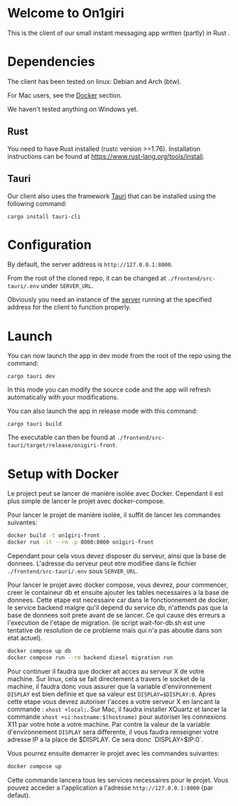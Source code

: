 # Welcome to On1giri

This is the client of our small instant messaging app written (partly) in Rust .

# Dependencies

The client has been tested on linux: Debian and Arch (btw).

For Mac users, see the [Docker](#setup-with-docker) section.

We haven't tested anything on Windows yet.

## Rust

You need to have Rust installed (rustc version >=1.76). Installation instructions can be found at https://www.rust-lang.org/tools/install.

## Tauri

Our client also uses the framework [Tauri](https://tauri.app) that can be installed using the following command: 

`cargo install tauri-cli`

# Configuration

By default, the server address is `http://127.0.0.1:8000`.

From the root of the cloned repo, it can be changed at `./frontend/src-tauri/.env` under `SERVER_URL`.

Obviously you need an instance of the [server](https://github.com/54giri-studios/on1giri_server.git) running at the specified address for the client to function properly.

# Launch

You can now launch the app in dev mode from the root of the repo using the command:

`cargo tauri dev`

In this mode you can modify the source code and the app will refresh automatically with your modifications.

You can also launch the app in release mode with this command:

`cargo tauri build`

The executable can then be found at `./frontend/src-tauri/target/release/onigiri-front`.

# Setup with Docker

Le project peut se lancer de manière isolée avec Docker. Cependant il est plus simple de lancer le projet avec docker-compose.

Pour lancer le projet de manière isolée, il suffit de lancer les commandes suivantes:

```bash
docker build -t on1giri-front .
docker run -it --rm -p 8000:8000 on1giri-front
```

Cependant pour cela vous devez disposer du serveur, ainsi que la base de donnees. 
L'adresse du serveur peut etre modifiee dans le fichier `./frontend/src-tauri/.env` sous `SERVER_URL`.

Pour lancer le projet avec docker compose, vous devrez, pour commencer, creer le containeur db et ensuite ajouter les tables necessaires a la base de donnees. Cette etape est necessaire car dans le fonctionnement de docker, le service backend malgre qu'il depend du service db, n'attends pas que la base de donnees soit prete avant de se lancer. Ce qui cause des erreurs a l'execution de l'etape de migration. (le script wait-for-db.sh est une tentative de resolution de ce probleme mais qui n'a pas aboutie dans son etat actuel).

```bash
docker compose up db
docker compose run --rm backend diesel migration run
```


Pour continuer il faudra que docker ait acces au serveur X de votre machine. Sur linux, cela se fait directement a travers le socket de la machine, il faudra donc vous assurer que la variable d'environnement `DISPLAY` est bien definie et que sa valeur est `DISPLAY=$DISPLAY:0`. Apres cette etape vous devrez autoriser l'acces a votre serveur X en lancant la commande : `xhost +local:`. Sur Mac, il faudra installer XQuartz et lancer la commande `xhost +si:hostname:$(hostname)` pour autoriser les connexions X11 par votre hote a votre machine. Par contre la valeur de la variable d'environnement `DISPLAY` sera differente, il vous faudra renseigner votre adresse IP a la place de $DISPLAY. Ce sera donc `DISPLAY=$IP:0`.

Vous pourrez ensuite demarrer le projet avec les commandes suivantes:

```bash
docker compose up
```

Cette commande lancera tous les services necessaires pour le projet. Vous pouvez acceder a l'application a l'adresse `http://127.0.0.1:8000` (par defaut).
